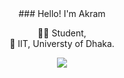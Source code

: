 <div align="center">
### Hello! I'm Akram 

👨‍🎓 Student,<br>
🏫 IIT, Universty of Dhaka.

  
<img src="https://github-readme-stats.vercel.app/api?username=MdAkramKhanJehad&&show_icons=true&title_color=D5F5E3&icon_color=27AE60&text_color=ffffff&bg_color=212F3D">
</div>
<!--


- 🔭 I’m currently working on ...
- 🌱 I’m currently learning ...
- 👯 I’m looking to collaborate on ...
- 🤔 I’m looking for help with ...
- 💬 Ask me about ...
- 📫 How to reach me: ...
- 😄 Pronouns: ...
- ⚡ Fun fact: ...
-->
